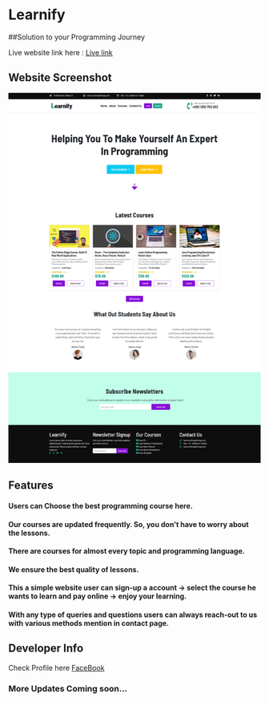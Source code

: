 # Learnify

##Solution to your Programming Journey

Live website link here : [Live link](https://ph-learnify.netlify.app/)

## Website Screenshot

![Website Screenshot](desktopView.png)

## Features

#### Users can Choose the best programming course here.

#### Our courses are updated frequently. So, you don't have to worry about the lessons.

#### There are courses for almost every topic and programming language.

#### We ensure the best quality of lessons.

#### This a simple website user can sign-up a account -> select the course he wants to learn and pay online -> enjoy your learning.

#### With any type of queries and questions users can always reach-out to us with various methods mention in contact page.

## Developer Info

Check Profile here [FaceBook](https://www.facebook.com/anamnafiz)

### More Updates Coming soon...

